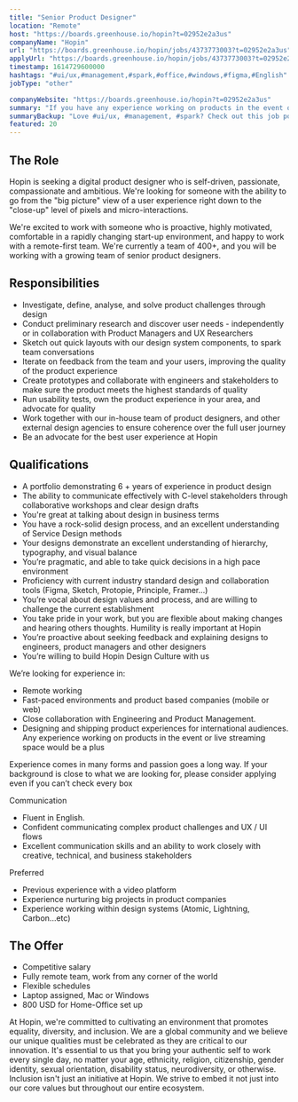 ```yaml
---
title: "Senior Product Designer"
location: "Remote"
host: "https://boards.greenhouse.io/hopin?t=02952e2a3us"
companyName: "Hopin"
url: "https://boards.greenhouse.io/hopin/jobs/4373773003?t=02952e2a3us"
applyUrl: "https://boards.greenhouse.io/hopin/jobs/4373773003?t=02952e2a3us#app"
timestamp: 1614729600000
hashtags: "#ui/ux,#management,#spark,#office,#windows,#figma,#English"
jobType: "other"

companyWebsite: "https://boards.greenhouse.io/hopin?t=02952e2a3us"
summary: "If you have any experience working on products in the event or live streaming space would be a plus, Hopin is looking for someone with your skillset."
summaryBackup: "Love #ui/ux, #management, #spark? Check out this job post!"
featured: 20
---
```


## The Role

Hopin is seeking a digital product designer who is self-driven, passionate, compassionate and ambitious. We're looking for someone with the ability to go from the "big picture" view of a user experience right down to the "close-up" level of pixels and micro-interactions.

We're excited to work with someone who is proactive, highly motivated, comfortable in a rapidly changing start-up environment, and happy to work with a remote-first team. We're currently a team of 400+, and you will be working with a growing team of senior product designers.

## Responsibilities

*   Investigate, define, analyse, and solve product challenges through design
*   Conduct preliminary research and discover user needs - independently or in collaboration with Product Managers and UX Researchers 
*   Sketch out quick layouts with our design system components, to spark team conversations
*   Iterate on feedback from the team and your users, improving the quality of the product experience
*   Create prototypes and collaborate with engineers and stakeholders to make sure the product meets the highest standards of quality
*   Run usability tests, own the product experience in your area, and advocate for quality
*   Work together with our in-house team of product designers, and other external design agencies to ensure coherence over the full user journey
*   Be an advocate for the best user experience at Hopin

## Qualifications

*   A portfolio demonstrating 6 + years of experience in product design
*   The ability to communicate effectively with C-level stakeholders through collaborative workshops and clear design drafts
*   You're great at talking about design in business terms
*   You have a rock-solid design process, and an excellent understanding of Service Design methods
*   Your designs demonstrate an excellent understanding of hierarchy, typography, and visual balance
*   You’re pragmatic, and able to take quick decisions in a high pace environment
*   Proficiency with current industry standard design and collaboration tools (Figma, Sketch, Protopie, Principle, Framer…)
*   You’re vocal about design values and process, and are willing to challenge the current establishment
*   You take pride in your work, but you are flexible about making changes and hearing others thoughts. Humility is really important at Hopin
*   You’re proactive about seeking feedback and explaining designs to engineers, product managers and other designers
*   You’re willing to build Hopin Design Culture with us

We’re looking for experience in:

*   Remote working
*   Fast-paced environments and product based companies (mobile or web)
*   Close collaboration with Engineering and Product Management.
*   Designing and shipping product experiences for international audiences. Any experience working on products in the event or live streaming space would be a plus

Experience comes in many forms and passion goes a long way. If your background is close to what we are looking for, please consider applying even if you can’t check every box

Communication

*   Fluent in English.
*   Confident communicating complex product challenges and UX / UI flows
*   Excellent communication skills and an ability to work closely with creative, technical, and business stakeholders

Preferred

*   Previous experience with a video platform
*   Experience nurturing big projects in product companies
*   Experience working within design systems (Atomic, Lightning, Carbon...etc)

## The Offer 

*   Competitive salary
*   Fully remote team, work from any corner of the world
*   Flexible schedules
*   Laptop assigned, Mac or Windows 
*   800 USD for Home-Office set up

At Hopin, we're committed to cultivating an environment that promotes equality, diversity, and inclusion. We are a global community and we believe our unique qualities must be celebrated as they are critical to our innovation. It's essential to us that you bring your authentic self to work every single day, no matter your age, ethnicity, religion, citizenship, gender identity, sexual orientation, disability status, neurodiversity, or otherwise. Inclusion isn't just an initiative at Hopin. We strive to embed it not just into our core values but throughout our entire ecosystem.
